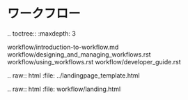ワークフロー
========

.. toctree:: :maxdepth: 3

   workflow/introduction-to-workflow.md workflow/designing_and_managing_workflows.rst workflow/using_workflows.rst workflow/developer_guide.rst

.. raw:: html :file: ../landingpage_template.html

.. raw:: html :file: workflow/landing.html
